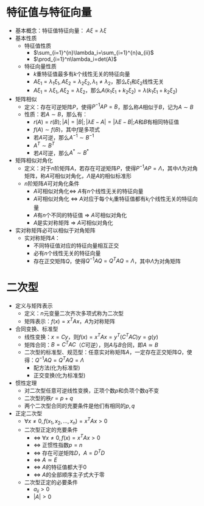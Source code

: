 # 特征值与特征向量
- 基本概念：特征值特征向量： $A\xi=\lambda \xi$
- 基本性质
  - 特征值性质
    - $\sum_{i=1}^{n}\lambda_i=\sum_{i=1}^{n}a_{ii}$
    - $\prod_{i=1}^n\lambda_i=det(A)$
  - 特征向量性质
    - $k$重特征值最多有$k$个线性无关的特征向量
    - $A\xi_1=\lambda_1 \xi_1,A\xi_2=\lambda_2 \xi_2,\lambda_1\neq\lambda_2$，那么$\xi_1$和$\xi_2$线性无关
    - $A\xi_1=\lambda \xi_1,A\xi_2=\lambda \xi_2$，那么$A(k_1\xi_1+k_2\xi_2)=\lambda (k_1\xi_1+k_2\xi_2)$
- 矩阵相似
  - 定义：存在可逆矩阵$P$，使得$P^{-1}AP=B$，那么称$A$相似于$B$，记为$A\sim B$
  - 性质：若$A\sim B$，那么有：
    - $r(A)=r(B);|A|=|B|;|\lambda E-A|=|\lambda E-B|$;$A$和$B$有相同特征值
    - $f(A)\sim f(B)$，其中$f$是多项式
    - 若$A$可逆，那么$A^{-1}\sim B^{-1}$
    - $A^T\sim B^T$
    - 若$A$可逆，那么$A^*\sim B^*$
- 矩阵相似对角化
  - 定义：对于$n$阶矩阵$A$，若存在可逆矩阵$P$，使得$P^{-1}AP=\Lambda$，其中$\Lambda$为对角矩阵，称$A$可相似对角化，$\Lambda$是$A$的相似标准形
  - $n$阶矩阵$A$可对角化条件
    - $A$可相似对角化$\Leftrightarrow$ $A$有$n$个线性无关的特征向量
    - $A$可相似对角化 $\Leftrightarrow$ $A$对应于每个$k_i$重特征值都有$k_i$个线性无关的特征向量
    - $A$有$n$个不同的特征值 $\Rightarrow$ $A$可相似对角化
    - $A$是实对称矩阵 $\Rightarrow$ $A$可相似对角化
- 实对称矩阵必可以相似于对角矩阵
  - 实对称矩阵$A$：
    - 不同特征值对应的特征向量相互正交
    - 必有$n$个线性无关的特征向量
    - 存在正交矩阵$Q$，使得$Q^{-1}AQ=Q^{T}AQ=\Lambda$，其中$\Lambda$为对角矩阵
# 二次型
- 定义与矩阵表示
  - 定义：$n$元变量二次齐次多项式称为二次型
  - 矩阵表示：$f(x)=x^TAx$，$A$为对称矩阵
- 合同变换、标准型
  - 线性变换：$x=Cy$，则$f(x)=x^TAx=y^T(C^TAC)y=g(y)$
  - 矩阵合同：$B=C^TAC$（$C$可逆），则$A$与$B$合同，即$A\simeq B$
  - 二次型的标准型、规范型：任意实对称矩阵$A$，一定存在正交矩阵$Q$，使得：$Q^{-1}AQ=Q^TAQ=\Lambda$
    - 配方法(化为标准型)
    - 正交变换(化为标准型)
- 惯性定理
  - 对二次型任意可逆线性变换，正项个数$p$和负项个数$q$不变
  - 二次型的秩$r=p+q$
  - 两个二次型合同的充要条件是他们有相同的$p,q$
- 正定二次型
  - $\forall x\neq 0,f(x_1,x_2,...,x_n)=x^TAx>0$
  - 二次型正定的充要条件
    - $\iff$ $\forall x \neq 0,f(x)=x^TAx>0$
    - $\iff$ 正惯性指数$p=n$
    - $\iff$ 存在可逆矩阵$D$，$A=D^TD$
    - $\iff$ $A\simeq E$
    - $\iff$ $A$的特征值都大于$0$
    - $\iff$ $A$的全部顺序主子式大于零
  - 二次型正定的必要条件
    - $a_{ii}>0$
    - $|A|>0$
